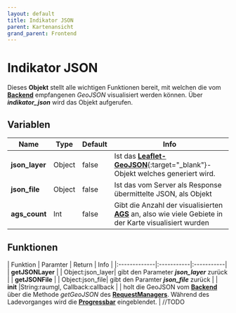 ```yaml
---
layout: default
title: Indikator JSON
parent: Kartenansicht
grand_parent: Frontend
---
```

# Indikator JSON
Dieses **Objekt** stellt alle wichtigen Funktionen bereit, mit welchen die vom [**Backend**]({{site.baseurl}}/docs/backend) empfangenen _GeoJSON_ visualisiert werden können. Über **_indikator_json_** wird das Objekt aufgerufen.
## Variablen

| Name | Type | Default | Info |
|------|----------|------|-----|
| **json_layer** | Object | false | Ist das [**Leaflet-GeoJSON**](https://leafletjs.com/reference-1.4.0.html#geojson){:target="_blank"}-Objekt welches generiert wird.|
| **json_file** | Object | false | Ist das vom Server als Response übermittelte JSON, als Objekt |
| **ags_count** | Int | false | Gibt die Anzahl der visualisierten [**AGS**]() an, also wie viele Gebiete in der Karte visualisiert wurden |

## Funktionen

|  Funktion |  Paramter | Return | Info |
|:-------------|:-----------|:-----------|
| **getJSONLayer** | | Object:json_layer| gibt den Parameter **_json_layer_** zurück |
| **getJSONFile** | | Object:json_file| gibt den Paramter **_json_file_** zurück |
| **init** |String:raumgl, Callback:callback | | holt die GeoJSON vom [**Backend**]({{site.baseurl}}/docs/backend) über die Methode _getGeoJSON_ des [**RequestManagers**]({{site.baseurl}}/docs/frontend/request_manager). Während des Ladevorganges wird die [**Progressbar**]({{site.baseurl}}/docs/frontend/view/progressbar.html) eingeblendet. |
//TODO